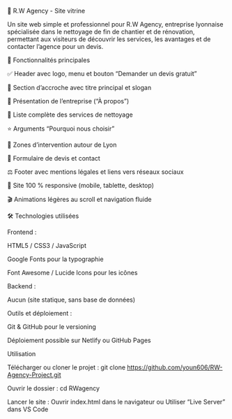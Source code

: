 🧼 R.W Agency - Site vitrine

Un site web simple et professionnel pour R.W Agency, entreprise lyonnaise spécialisée dans le nettoyage de fin de chantier et de rénovation, permettant aux visiteurs de découvrir les services, les avantages et de contacter l’agence pour un devis.

🚀 Fonctionnalités principales

✅ Header avec logo, menu et bouton “Demander un devis gratuit”

💬 Section d’accroche avec titre principal et slogan

👥 Présentation de l’entreprise (“À propos”)

🧹 Liste complète des services de nettoyage

⭐ Arguments “Pourquoi nous choisir”

📍 Zones d’intervention autour de Lyon

📨 Formulaire de devis et contact

⚖️ Footer avec mentions légales et liens vers réseaux sociaux

📱 Site 100 % responsive (mobile, tablette, desktop)

🎬 Animations légères au scroll et navigation fluide

🛠️ Technologies utilisées

Frontend :

HTML5 / CSS3 / JavaScript

Google Fonts pour la typographie

Font Awesome / Lucide Icons pour les icônes

Backend :

Aucun (site statique, sans base de données)

Outils et déploiement :

Git & GitHub pour le versioning

Déploiement possible sur Netlify ou GitHub Pages

Utilisation

Télécharger ou cloner le projet :
git clone https://github.com/youn606/RW-Agency-Project.git

Ouvrir le dossier :
cd RWagency

Lancer le site :
Ouvrir index.html dans le navigateur
ou
Utiliser “Live Server” dans VS Code
